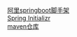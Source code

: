 
[阿里springboot脚手架](https://start.aliyun.com/)   
[Spring Initializr](https://github.com/spring-io/initializr)    
[maven仓库](https://mvnrepository.com/)   





[](https://blog.csdn.net/hcd1129/article/details/128677108)   
[](https://blog.csdn.net/fly910905/article/details/113938453)   
[](https://blog.csdn.net/weixin_42408648/article/details/118059740)   